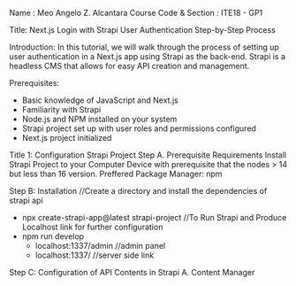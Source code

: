 Name                  : Meo Angelo Z. Alcantara
Course Code & Section : ITE18 - GP1

Title: Next.js Login with Strapi User Authentication Step-by-Step Process

Introduction: In this tutorial, we will walk through the process of setting up user authentication in a Next.js app using Strapi as the back-end. Strapi is a headless CMS that allows for easy API creation and management.

Prerequisites:

-   Basic knowledge of JavaScript and Next.js
-   Familiarity with Strapi
-   Node.js and NPM installed on your system
-   Strapi project set up with user roles and permissions configured
-   Next.js project initialized


Title 1: Configuration Strapi Project
Step A. Prerequisite Requirements 
Install Strapi Project to your Computer Device with prerequisite that the nodes > 14 but less than 16 version.
Preffered Package Manager: npm

Step B: Installation 
//Create a directory and install the dependencies of strapi api
- npx create-strapi-app@latest strapi-project
//To Run Strapi and Produce Localhost link for further configuration
- npm run develop
    - localhost:1337/admin //admin panel
    - localhost:1337/       //server side link

Step C: Configuration of API Contents in Strapi
A. Content Manager